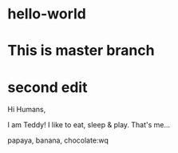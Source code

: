 # hello-world
# This is master branch
# second edit
Hi Humans,

I am Teddy! I like to eat, sleep & play. That's me...

papaya, banana, chocolate:wq

